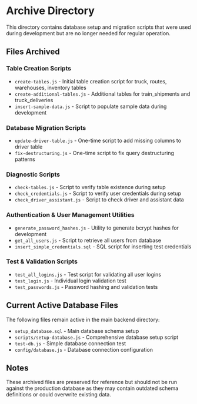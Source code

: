 # Archive Directory

This directory contains database setup and migration scripts that were used during development but are no longer needed for regular operation.

## Files Archived

### Table Creation Scripts
- `create-tables.js` - Initial table creation script for truck, routes, warehouses, inventory tables
- `create-additional-tables.js` - Additional tables for train_shipments and truck_deliveries
- `insert-sample-data.js` - Script to populate sample data during development

### Database Migration Scripts  
- `update-driver-table.js` - One-time script to add missing columns to driver table
- `fix-destructuring.js` - One-time script to fix query destructuring patterns

### Diagnostic Scripts
- `check-tables.js` - Script to verify table existence during setup
- `check_credentials.js` - Script to verify user credentials during setup  
- `check_driver_assistant.js` - Script to check driver and assistant data

### Authentication & User Management Utilities
- `generate_password_hashes.js` - Utility to generate bcrypt hashes for development
- `get_all_users.js` - Script to retrieve all users from database
- `insert_simple_credentials.sql` - SQL script for inserting test credentials

### Test & Validation Scripts
- `test_all_logins.js` - Test script for validating all user logins
- `test_login.js` - Individual login validation test
- `test_passwords.js` - Password hashing and validation tests

## Current Active Database Files

The following files remain active in the main backend directory:
- `setup_database.sql` - Main database schema setup
- `scripts/setup-database.js` - Comprehensive database setup script
- `test-db.js` - Simple database connection test
- `config/database.js` - Database connection configuration

## Notes

These archived files are preserved for reference but should not be run against the production database as they may contain outdated schema definitions or could overwrite existing data.